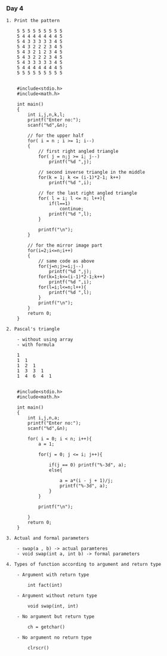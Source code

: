 ### Day 4

    1. Print the pattern

        5 5 5 5 5 5 5 5 5
        5 4 4 4 4 4 4 4 5
        5 4 3 3 3 3 3 4 5
        5 4 3 2 2 2 3 4 5
        5 4 3 2 1 2 3 4 5
        5 4 3 2 2 2 3 4 5
        5 4 3 3 3 3 3 4 5
        5 4 4 4 4 4 4 4 5
        5 5 5 5 5 5 5 5 5


        #include<stdio.h>
        #include<math.h>

        int main()
        {
            int i,j,n,k,l;
            printf("Enter no:");
            scanf("%d",&n);

            // for the upper half
            for( i = n ; i >= 1; i--)
            {
                // first right angled triangle
                for( j = n;j >= i; j--)
                    printf("%d ",j);

                // second inverse triangle in the middle
                for(k = 1; k <= (i-1)*2-1; k++)
                    printf("%d ",i);

                // for the last right angled triangle
                for( l = i; l <= n; l++){
                    if(l==1)
                        continue;
                    printf("%d ",l);
                }

                printf("\n");
            }

            // for the mirror image part
            for(i=2;i<=n;i++)
            {
                // same code as above
                for(j=n;j>=i;j--)
                    printf("%d ",j);
                for(k=1;k<=(i-1)*2-1;k++)
                    printf("%d ",i);
                for(l=i;l<=n;l++){
                    printf("%d ",l);
                }
                printf("\n");
            }
            return 0;
        }

    2. Pascal's triangle

        - without using array
        - with formula

        1
        1  1
        1  2  1
        1  3  3  1
        1  4  6  4  1


        #include<stdio.h>
        #include<math.h>

        int main()
        {
            int i,j,n,a;
            printf("Enter no:");
            scanf("%d",&n);

            for( i = 0; i < n; i++){
                a = 1;

                for(j = 0; j <= i; j++){

                    if(j == 0) printf("%-3d", a);
                    else{

                        a = a*(i - j + 1)/j;
                        printf("%-3d", a);
                    }
                }

                printf("\n");

            }
            return 0;
        }

    3. Actual and formal parameters

        - swap(a , b) -> actual paramteres
        - void swap(int a, int b) -> formal parameters

    4. Types of function according to argument and return type

        - Argument with return type

            int fact(int)

        - Argument without return type

            void swap(int, int)

        - No argument but return type

            ch = getchar()

        - No argument no return type

            clrscr()
